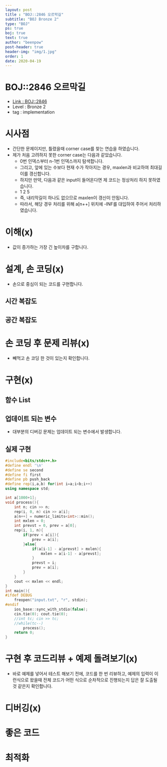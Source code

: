 ```yaml
---
layout: post
title : "BOJ::2846 오르막길"
subtitle: "BOJ Bronze 2"
type: "BOJ"
ps: true
boj: true
text: true
author: "beenpow"
post-header: true
header-img: "img/1.jpg"
order: 1
date: 2020-04-19
---
```

# BOJ::2846 오르막길
- [Link : BOJ::2846](https://www.acmicpc.net/problem/2846)
- Level : Bronze 2
- tag : implementation

# 시사점
- 간단한 문제이지만, 틀렸을때 corner case를 찾는 연습을 하였습니다.
- 제가 처음 고려하지 못한 corner case는 다음과 같았습니다.
  - 0번 인덱스부터 n-1번 인덱스까지 탐색합니다.
  - 그리고, 앞에 있는 수보다 현재 수가 작아지는 경우, maxlen과 비교하여 최대길이를 갱신합니다.
  - 하지만 만약, 다음과 같은 input이 들어온다면 제 코드는 정상처리 하지 못하였습니다.
  - 1 2 5
  - 즉, 내리막길이 하나도 없으므로 maxlen이 갱신이 안됩니다.
  - 따라서, 해당 경우 처리를 위해 a[n++] 위치에 -INF를 대입하여 주어서 처리하였습니다.

# 이해(x)
- 값이 증가하는 가장 긴 높이차를 구합니다.

# 설계, 손 코딩(x)
- 손으로 중심이 되는 코드를 구현합니다.

## 시간 복잡도

## 공간 복잡도

# 손 코딩 후 문제 리뷰(x)
- 빼먹고 손 코딩 한 것이 있는지 확인합니다.

# 구현(x)

## 함수 List 

## 업데이트 되는 변수
- 대부분의 디버깅 문제는 업데이트 되는 변수에서 발생합니다.

## 실제 구현 

```cpp
#include<bits/stdc++.h>
#define endl '\n'
#define se second
#define fi first
#define pb push_back
#define rep(i,a,b) for(int i=a;i<b;i++)
using namespace std;

int a[1000+1];
void process(){
    int n; cin >> n;
    rep(i, 0, n) cin >> a[i];
    a[n++] = numeric_limits<int>::min();
    int mxlen = 0;
    int prevst = 0, prev = a[0];
    rep(i, 1, n){
        if(prev < a[i]){
            prev = a[i];
        }else{
            if(a[i-1] - a[prevst] > mxlen){
                mxlen = a[i-1] - a[prevst];
            }
            prevst = i;
            prev = a[i];
        }
    }
    cout << mxlen << endl;
}
int main(){
#ifdef DEBUG
    freopen("input.txt", "r", stdin);
#endif
    ios_base::sync_with_stdio(false);
    cin.tie(0); cout.tie(0);
    //int tc; cin >> tc;
    //while(tc--)
        process();
    return 0;
}
```

# 구현 후 코드리뷰 + 예제 돌려보기(x)
- 바로 예제를 넣어서 테스트 해보기 전에, 코드를 한 번 리뷰하고, 예제의 입력이 이런식으로 왔을때
  전체 코드가 어떤 식으로 순차적으로 진행되는지 답은 잘 도출될 것 같은지 확인합니다.

# 디버깅(x)

# 좋은 코드

# 최적화
